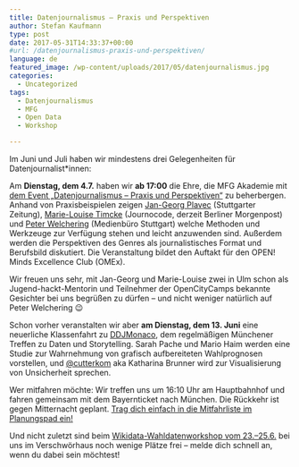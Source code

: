 ```yaml
---
title: Datenjournalismus – Praxis und Perspektiven
author: Stefan Kaufmann
type: post
date: 2017-05-31T14:33:37+00:00
#url: /datenjournalismus-praxis-und-perspektiven/
language: de
featured_image: /wp-content/uploads/2017/05/datenjournalismus.jpg
categories:
  - Uncategorized
tags:
  - Datenjournalismus
  - MFG
  - Open Data
  - Workshop

---
```

Im Juni und Juli haben wir mindestens drei Gelegenheiten für Datenjournalist*innen:

Am **Dienstag, dem 4.7.** haben wir **ab 17:00** die Ehre, die MFG Akademie mit [dem Event „Datenjournalismus – Praxis und Perspektiven“][1] zu beherbergen. Anhand von Praxisbeispielen zeigen [Jan-Georg Plavec][2] (Stuttgarter Zeitung), [Marie-Louise Timcke][3] (Journocode, derzeit Berliner Morgenpost) und [Peter Welchering][4] (Medienbüro Stuttgart) welche Methoden und Werkzeuge zur Verfügung stehen und leicht anzuwenden sind. Außerdem werden die Perspektiven des Genres als journalistisches Format und Berufsbild diskutiert. Die Veranstaltung bildet den Auftakt für den OPEN! Minds Excellence Club (OMEx).

Wir freuen uns sehr, mit Jan-Georg und Marie-Louise zwei in Ulm schon als Jugend-hackt-Mentorin und Teilnehmer der OpenCityCamps bekannte Gesichter bei uns begrüßen zu dürfen – und nicht weniger natürlich auf Peter Welchering 😉

Schon vorher veranstalten wir aber **am Dienstag, dem 13. Juni** eine neuerliche Klassenfahrt zu [DDJMonaco][5], dem regelmäßigen Münchener Treffen zu Daten und Storytelling. Sarah Pache und Mario Haim werden eine Studie zur Wahrnehmung von grafisch aufbereiteten Wahlprognosen vorstellen, und [@cutterkom][6] aka Katharina Brunner wird zur Visualisierung von Unsicherheit sprechen.
  
Wer mitfahren möchte: Wir treffen uns um 16:10 Uhr am Hauptbahnhof und fahren gemeinsam mit dem Bayernticket nach München. Die Rückkehr ist gegen Mitternacht geplant. [Trag dich einfach in die Mitfahrliste im Planungspad ein!][7]

Und nicht zuletzt sind beim [Wikidata-Wahldatenworkshop vom 23.–25.6.][8] bei uns im Verschwörhaus noch wenige Plätze frei – melde dich schnell an, wenn du dabei sein möchtest!

 [1]: http://innovation.mfg.de/de/veranstaltungen/datenjournalismus-praxis-und-perspektiven-1.46616
 [2]: https://twitter.com/JanGeorgPlavec
 [3]: https://twitter.com/datentaeterin
 [4]: https://www.welchering.de/
 [5]: https://twitter.com/ddjmonaco
 [6]: https://twitter.com/cutterkom
 [7]: https://pad.okfn.de/p/ddjmonaco
 [8]: https://de.wikipedia.org/wiki/Wikipedia:Wikidata-Wahldaten-Workshop
